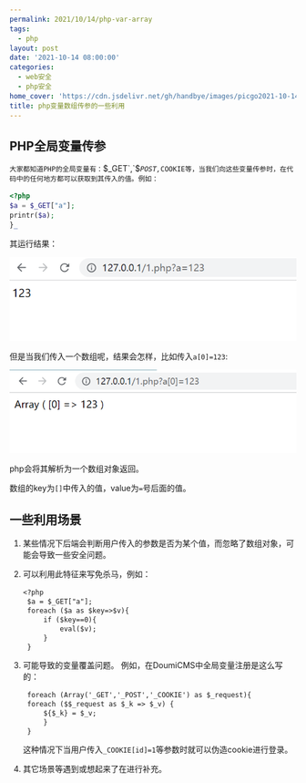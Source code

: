 ```yaml
---
permalink: 2021/10/14/php-var-array
tags:
  - php
layout: post
date: '2021-10-14 08:00:00'
categories:
  - web安全
  - php安全
home_cover: 'https://cdn.jsdelivr.net/gh/handbye/images/picgo2021-10-14-16-36-23.png'
title: php变量数组传参的一些利用
---
```


## PHP全局变量传参


`大家都知道PHP的全局变量有：`$_GET`,`$_`POST,`_`COOKIE等，当我们向这些变量传参时，在代码中的任何地方都可以获取到其传入的值。例如：`


```php
<?php
$a = $_GET["a"];
printr($a);
}_

```


其运行结果：


![picgo2021-10-14-16-41-29.png](../post_images/46761d0e4cb45405a6e9f7c39807a431.png)


但是当我们传入一个数组呢，结果会怎样，比如传入`a[0]=123`:


![picgo2021-10-14-16-43-03.png](../post_images/702c6ea3f03ee14dcc7bc20ff3ef7c0a.png)


php会将其解析为一个数组对象返回。


数组的key为`[]`中传入的值，value为`=`号后面的值。


## **一些利用场景**

1. 某些情况下后端会判断用户传入的参数是否为某个值，而忽略了数组对象，可能会导致一些安全问题。
2. 可以利用此特征来写免杀马，例如：

	```text
	<?php
	 $a = $_GET["a"];
	 foreach ($a as $key=>$v){
	     if ($key==0){
	         eval($v);
	     }
	 }
	```

3. 可能导致的变量覆盖问题。
例如，在DoumiCMS中全局变量注册是这么写的：

	```text
	 foreach (Array('_GET','_POST','_COOKIE') as $_request){
	 foreach ($$_request as $_k => $_v) {
	     ${$_k} = $_v;
	     }
	 }
	```


	这种情况下当用户传入`_COOKIE[id]=1`等参数时就可以伪造cookie进行登录。

4. 其它场景等遇到或想起来了在进行补充。
